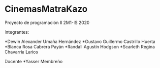 # CinemasMatraKazo
Proyecto de programación II 2M1-IS 2020

Integrantes:

*Dewin Alexander Umaña Hernández
*Gustavo Guillermo Castrillo Huerta
*Blanca Rosa Cabrera Payán
*Randall Agustín Hodgson
*Scarleth Regina Chavarría Larios

Docente
*Yasser Membreño 
